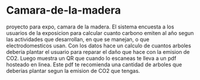 # Camara-de-la-madera
proyecto para expo, camara de la madera.
El sistema encuesta a los usuarios de la exposicion para calcular cuanto carbono emiten al año segun las actividades que desarrollan, en que se manejan, o que electrodomesticos usan. Con los datos hace un calculo de cuantos arboles deberia plantar el usuario para reparar el daño que hace con la emision de CO2. Luego muestra un QR que cuando lo escaneas te lleva a un pdf hosteado en linea. Este pdf te recomienda una cantidad de arboles que deberias plantar segun la emision de CO2 que tengas.
